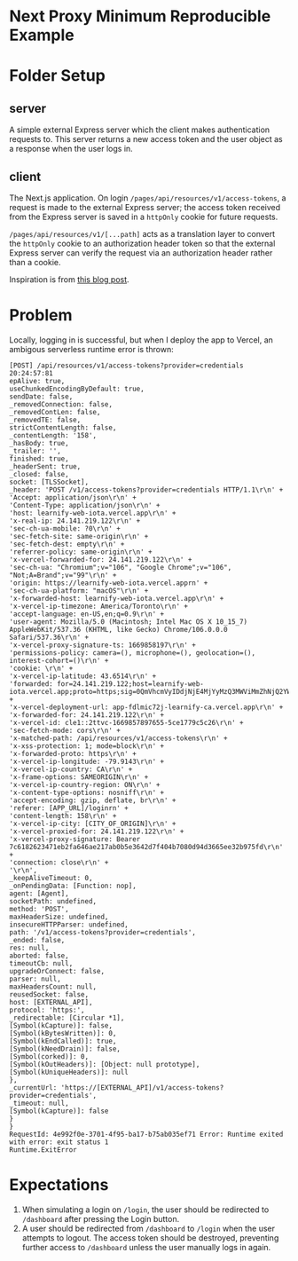 # Next Proxy Minimum Reproducible Example

# Folder Setup

## server
A simple external Express server which the client makes authentication requests to. This server returns a new access token and the user object as a response when the user logs in.

## client
The Next.js application. On login `/pages/api/resources/v1/access-tokens`, a request is made to the external Express server; the access token received from the Express server is saved in a `httpOnly` cookie for future requests.

`/pages/api/resources/v1/[...path]` acts as a translation layer to convert the `httpOnly` cookie to an authorization header token so that the external Express server can verify the request via an authorization header rather than a cookie. 

Inspiration is from [this blog post](https://maxschmitt.me/posts/next-js-http-only-cookie-auth-tokens/).


# Problem
Locally, logging in is successful, but when I deploy the app to Vercel, an ambigous serverless runtime error is thrown:

```
[POST] /api/resources/v1/access-tokens?provider=credentials
20:24:57:81
epAlive: true,
useChunkedEncodingByDefault: true,
sendDate: false,
_removedConnection: false,
_removedContLen: false,
_removedTE: false,
strictContentLength: false,
_contentLength: '158',
_hasBody: true,
_trailer: '',
finished: true,
_headerSent: true,
_closed: false,
socket: [TLSSocket],
_header: 'POST /v1/access-tokens?provider=credentials HTTP/1.1\r\n' +
'Accept: application/json\r\n' +
'Content-Type: application/json\r\n' +
'host: learnify-web-iota.vercel.app\r\n' +
'x-real-ip: 24.141.219.122\r\n' +
'sec-ch-ua-mobile: ?0\r\n' +
'sec-fetch-site: same-origin\r\n' +
'sec-fetch-dest: empty\r\n' +
'referrer-policy: same-origin\r\n' +
'x-vercel-forwarded-for: 24.141.219.122\r\n' +
'sec-ch-ua: "Chromium";v="106", "Google Chrome";v="106", "Not;A=Brand";v="99"\r\n' +
'origin: https://learnify-web-iota.vercel.apprn' +
'sec-ch-ua-platform: "macOS"\r\n' +
'x-forwarded-host: learnify-web-iota.vercel.app\r\n' +
'x-vercel-ip-timezone: America/Toronto\r\n' +
'accept-language: en-US,en;q=0.9\r\n' +
'user-agent: Mozilla/5.0 (Macintosh; Intel Mac OS X 10_15_7) AppleWebKit/537.36 (KHTML, like Gecko) Chrome/106.0.0.0 Safari/537.36\r\n' +
'x-vercel-proxy-signature-ts: 1669858197\r\n' +
'permissions-policy: camera=(), microphone=(), geolocation=(), interest-cohort=()\r\n' +
'cookie: \r\n' +
'x-vercel-ip-latitude: 43.6514\r\n' +
'forwarded: for=24.141.219.122;host=learnify-web-iota.vercel.app;proto=https;sig=0QmVhcmVyIDdjNjE4MjYyMzQ3MWViMmZhNjQ2YWUyMTdhYjBiNWUzNjQyZDdmNDA0YjcwODBkOTRkMzY2NWVlMzJiOTc1ZmQ=;exp=1669858197\r\n' +
'x-vercel-deployment-url: app-fdlmic72j-learnify-ca.vercel.app\r\n' +
'x-forwarded-for: 24.141.219.122\r\n' +
'x-vercel-id: cle1::2ttvc-1669857897655-5ce1779c5c26\r\n' +
'sec-fetch-mode: cors\r\n' +
'x-matched-path: /api/resources/v1/access-tokens\r\n' +
'x-xss-protection: 1; mode=block\r\n' +
'x-forwarded-proto: https\r\n' +
'x-vercel-ip-longitude: -79.9143\r\n' +
'x-vercel-ip-country: CA\r\n' +
'x-frame-options: SAMEORIGIN\r\n' +
'x-vercel-ip-country-region: ON\r\n' +
'x-content-type-options: nosniff\r\n' +
'accept-encoding: gzip, deflate, br\r\n' +
'referer: [APP_URL]/loginrn' +
'content-length: 158\r\n' +
'x-vercel-ip-city: [CITY_OF_ORIGIN]\r\n' +
'x-vercel-proxied-for: 24.141.219.122\r\n' +
'x-vercel-proxy-signature: Bearer 7c6182623471eb2fa646ae217ab0b5e3642d7f404b7080d94d3665ee32b975fd\r\n' +
'connection: close\r\n' +
'\r\n',
_keepAliveTimeout: 0,
_onPendingData: [Function: nop],
agent: [Agent],
socketPath: undefined,
method: 'POST',
maxHeaderSize: undefined,
insecureHTTPParser: undefined,
path: '/v1/access-tokens?provider=credentials',
_ended: false,
res: null,
aborted: false,
timeoutCb: null,
upgradeOrConnect: false,
parser: null,
maxHeadersCount: null,
reusedSocket: false,
host: [EXTERNAL_API],
protocol: 'https:',
_redirectable: [Circular *1],
[Symbol(kCapture)]: false,
[Symbol(kBytesWritten)]: 0,
[Symbol(kEndCalled)]: true,
[Symbol(kNeedDrain)]: false,
[Symbol(corked)]: 0,
[Symbol(kOutHeaders)]: [Object: null prototype],
[Symbol(kUniqueHeaders)]: null
},
_currentUrl: 'https://[EXTERNAL_API]/v1/access-tokens?provider=credentials',
_timeout: null,
[Symbol(kCapture)]: false
}
}
RequestId: 4e992f0e-3701-4f95-ba17-b75ab035ef71 Error: Runtime exited with error: exit status 1
Runtime.ExitError
```

# Expectations
1. When simulating a login on `/login`, the user should be redirected to `/dashboard` after pressing the Login button.
2. A user should be redirected from `/dashboard` to `/login` when the user attempts to logout. The access token should be destroyed, preventing further access to `/dashboard` unless the user manually logs in again.